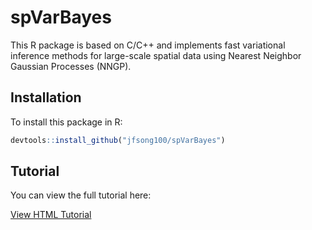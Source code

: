 # spVarBayes

This R package is based on C/C++ and implements fast variational inference methods for large-scale spatial data using Nearest Neighbor Gaussian Processes (NNGP).

## Installation

To install this package in R:

```r
devtools::install_github("jfsong100/spVarBayes")
```

## Tutorial

You can view the full tutorial here:

[View HTML Tutorial](https://jfsong100.github.io/spVarBayes/spVarBayes-tutorial.html)
